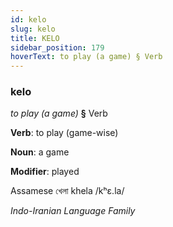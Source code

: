 ```yaml
---
id: kelo
slug: kelo
title: KELO
sidebar_position: 179
hoverText: to play (a game) § Verb
---
```


### kelo

*to play (a game)* **§** Verb

**Verb**: to play (game-wise)

**Noun**: a game

**Modifier**: played

Assamese খেলা khela /kʰɛ.la/

*Indo-Iranian Language Family*